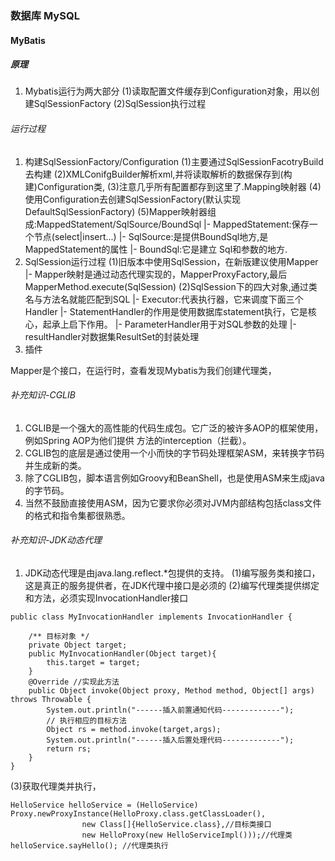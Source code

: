 ### 数据库 MySQL


#### MyBatis

##### 原理

1. Mybatis运行为两大部分
(1)读取配置文件缓存到Configuration对象，用以创建SqlSessionFactory
(2)SqlSession执行过程

###### 运行过程

1. 构建SqlSessionFactory/Configuration
(1)主要通过SqlSessionFacotryBuild去构建
(2)XMLConifgBuilder解析xml,并将读取解析的数据保存到(构建)Configuration类,
(3)注意几乎所有配置都存到这里了.Mapping映射器
(4)使用Configuration去创建SqlSessionFactory(默认实现DefaultSqlSessionFactory)
(5)Mapper映射器组成:MappedStatement/SqlSource/BoundSql
|- MappedStatement:保存一个节点(select|insert...)
|- SqlSource:是提供BoundSql地方,是MappedStatement的属性
|- BoundSql:它是建立 Sql和参数的地方.
2. SqlSession运行过程
(1)旧版本中使用SqlSession，在新版建议使用Mapper
|- Mapper映射是通过动态代理实现的，MapperProxyFactory,最后MapperMethod.execute(SqlSession)
(2)SqlSession下的四大对象,通过类名与方法名就能匹配到SQL
|- Executor:代表执行器，它来调度下面三个Handler
|- StatementHandler的作用是使用数据库statement执行，它是核心，起承上启下作用。
|- ParameterHandler用于对SQL参数的处理
|- resultHandler对数据集ResultSet的封装处理
3. 插件



Mapper是个接口，在运行时，查看发现Mybatis为我们创建代理类，




###### 补充知识-CGLIB
1. CGLIB是一个强大的高性能的代码生成包。它广泛的被许多AOP的框架使用，例如Spring AOP为他们提供
方法的interception（拦截）。
2. CGLIB包的底层是通过使用一个小而快的字节码处理框架ASM，来转换字节码并生成新的类。
3. 除了CGLIB包，脚本语言例如Groovy和BeanShell，也是使用ASM来生成java的字节码。
4. 当然不鼓励直接使用ASM，因为它要求你必须对JVM内部结构包括class文件的格式和指令集都很熟悉。
###### 补充知识-JDK动态代理
1. JDK动态代理是由java.lang.reflect.*包提供的支持。
(1)编写服务类和接口，这是真正的服务提供者，在JDK代理中接口是必须的
(2)编写代理类提供绑定和方法，必须实现InvocationHandler接口
```
public class MyInvocationHandler implements InvocationHandler {

    /** 目标对象 */
    private Object target;
    public MyInvocationHandler(Object target){
        this.target = target;
    }
    @Override //实现此方法
    public Object invoke(Object proxy, Method method, Object[] args) throws Throwable {
        System.out.println("------插入前置通知代码-------------");
        // 执行相应的目标方法
        Object rs = method.invoke(target,args);
        System.out.println("------插入后置处理代码-------------");
        return rs;
    }
}

```
(3)获取代理类并执行，
```
HelloService helloService = (HelloService) Proxy.newProxyInstance(HelloProxy.class.getClassLoader(),
                new Class[]{HelloService.class},//目标类接口
                new HelloProxy(new HelloServiceImpl()));//代理类
helloService.sayHello(); //代理类执行
```




